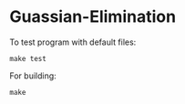 # Guassian-Elimination
To test program with default files:
```
make test
```
For building:
```
make
```
